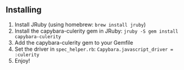 ## Installing

1. Install JRuby (using homebrew: `brew install jruby`)
2. Install the capybara-culerity gem in JRuby: `jruby -S gem install capybara-culerity`
3. Add the capybara-culerity gem to your Gemfile
4. Set the driver in `spec_helper.rb`: `Capybara.javascript_driver = :culerity`
5. Enjoy!
